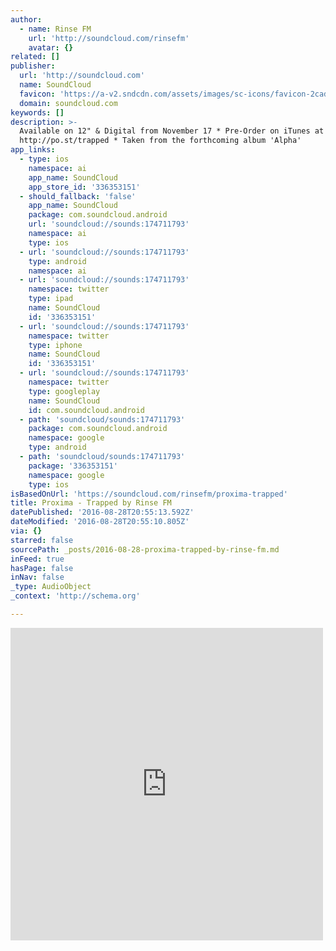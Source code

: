```yaml
---
author:
  - name: Rinse FM
    url: 'http://soundcloud.com/rinsefm'
    avatar: {}
related: []
publisher:
  url: 'http://soundcloud.com'
  name: SoundCloud
  favicon: 'https://a-v2.sndcdn.com/assets/images/sc-icons/favicon-2cadd14b.ico'
  domain: soundcloud.com
keywords: []
description: >-
  Available on 12" & Digital from November 17 * Pre-Order on iTunes at
  http://po.st/trapped * Taken from the forthcoming album 'Alpha'
app_links:
  - type: ios
    namespace: ai
    app_name: SoundCloud
    app_store_id: '336353151'
  - should_fallback: 'false'
    app_name: SoundCloud
    package: com.soundcloud.android
    url: 'soundcloud://sounds:174711793'
    namespace: ai
    type: ios
  - url: 'soundcloud://sounds:174711793'
    type: android
    namespace: ai
  - url: 'soundcloud://sounds:174711793'
    namespace: twitter
    type: ipad
    name: SoundCloud
    id: '336353151'
  - url: 'soundcloud://sounds:174711793'
    namespace: twitter
    type: iphone
    name: SoundCloud
    id: '336353151'
  - url: 'soundcloud://sounds:174711793'
    namespace: twitter
    type: googleplay
    name: SoundCloud
    id: com.soundcloud.android
  - path: 'soundcloud/sounds:174711793'
    package: com.soundcloud.android
    namespace: google
    type: android
  - path: 'soundcloud/sounds:174711793'
    package: '336353151'
    namespace: google
    type: ios
isBasedOnUrl: 'https://soundcloud.com/rinsefm/proxima-trapped'
title: Proxima - Trapped by Rinse FM
datePublished: '2016-08-28T20:55:13.592Z'
dateModified: '2016-08-28T20:55:10.805Z'
via: {}
starred: false
sourcePath: _posts/2016-08-28-proxima-trapped-by-rinse-fm.md
inFeed: true
hasPage: false
inNav: false
_type: AudioObject
_context: 'http://schema.org'

---
```

<iframe src="https://cdn.embedly.com/widgets/media.html?src=https%3A%2F%2Fw.soundcloud.com%2Fplayer%2F%3Fvisual%3Dtrue%26url%3Dhttp%253A%252F%252Fapi.soundcloud.com%252Ftracks%252F174711793%26show_artwork%3Dtrue&amp;url=https%3A%2F%2Fsoundcloud.com%2Frinsefm%2Fproxima-trapped&amp;image=http%3A%2F%2Fi1.sndcdn.com%2Fartworks-000095699183-4zuuhd-t500x500.jpg&amp;key=b7d04c9b404c499eba89ee7072e1c4f7&amp;type=text%2Fhtml&amp;schema=soundcloud" width="500" height="500" scrolling="no" frameborder="0" allowfullscreen="" style=""></iframe>